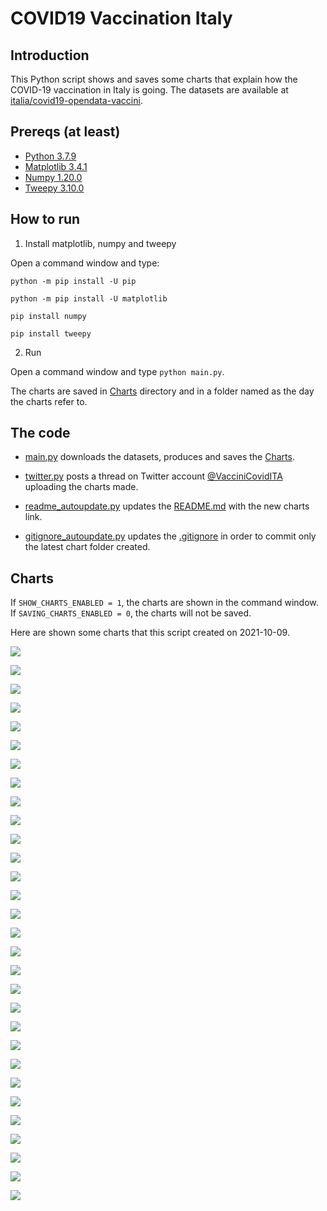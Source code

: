 # COVID19 Vaccination Italy

## Introduction

This Python script shows and saves some charts that explain how the COVID-19 vaccination in Italy is going. The datasets are available at [italia/covid19-opendata-vaccini](https://github.com/italia/covid19-opendata-vaccini).

## Prereqs (at least)
* [Python 3.7.9](https://www.python.org/) 
* [Matplotlib 3.4.1](https://pypi.org/project/matplotlib/)
* [Numpy 1.20.0](https://numpy.org/)
* [Tweepy 3.10.0](https://docs.tweepy.org/en/latest/)

## How to run 
1. Install matplotlib, numpy and tweepy

Open a command window and type:

`python -m pip install -U pip`

`python -m pip install -U matplotlib`

`pip install numpy`

`pip install tweepy`

2. Run

Open a command window and type `python main.py`. 

The charts are saved in [Charts](https://github.com/MatteoOrlandini/COVID-19-Vaccination-Italy/tree/main/Charts) directory and in a folder named as the day the charts refer to.

## The code

* [main.py](https://github.com/MatteoOrlandini/COVID-19-Vaccination-Italy/blob/main/main.py) downloads the datasets, produces and saves the [Charts](https://github.com/MatteoOrlandini/COVID-19-Vaccination-Italy/tree/main/Charts).

* [twitter.py](https://github.com/MatteoOrlandini/COVID-19-Vaccination-Italy/blob/main/twitter.py) posts a thread on Twitter account [@VacciniCovidITA](https://twitter.com/VacciniCovidITA) uploading the charts made.

* [readme_autoupdate.py](https://github.com/MatteoOrlandini/COVID-19-Vaccination-Italy/blob/main/readme_autoupdate.py) updates the [README.md](https://github.com/MatteoOrlandini/COVID-19-Vaccination-Italy/blob/main/README.md) with the new charts link.

* [gitignore_autoupdate.py](https://github.com/MatteoOrlandini/COVID-19-Vaccination-Italy/blob/main/readme_autoupdate.py) updates the [.gitignore](https://github.com/MatteoOrlandini/COVID-19-Vaccination-Italy/blob/main/.gitignore) in order to commit only the latest chart folder created.


## Charts
If `SHOW_CHARTS_ENABLED = 1`, the charts are shown in the command window. If `SAVING_CHARTS_ENABLED = 0`, the charts will not be saved.

Here are shown some charts that this script created on 2021-10-09.

![](https://github.com/MatteoOrlandini/COVID-19-Vaccination-Italy/blob/main/Charts/2021-10-09/2021-10-09-area-dosi_consegnate.png)

![](https://github.com/MatteoOrlandini/COVID-19-Vaccination-Italy/blob/main/Charts/2021-10-09/2021-10-09-area-dosi_somministrate.png)

![](https://github.com/MatteoOrlandini/COVID-19-Vaccination-Italy/blob/main/Charts/2021-10-09/2021-10-09-area-percentuale_somministrazione.png)

![](https://github.com/MatteoOrlandini/COVID-19-Vaccination-Italy/blob/main/Charts/2021-10-09/2021-10-09-fascia_anagrafica-dose_aggiuntiva.png)

![](https://github.com/MatteoOrlandini/COVID-19-Vaccination-Italy/blob/main/Charts/2021-10-09/2021-10-09-fascia_anagrafica-pregressa_infezione.png)

![](https://github.com/MatteoOrlandini/COVID-19-Vaccination-Italy/blob/main/Charts/2021-10-09/2021-10-09-fascia_anagrafica-prima_dose.png)

![](https://github.com/MatteoOrlandini/COVID-19-Vaccination-Italy/blob/main/Charts/2021-10-09/2021-10-09-fascia_anagrafica-seconda_dose.png)

![](https://github.com/MatteoOrlandini/COVID-19-Vaccination-Italy/blob/main/Charts/2021-10-09/2021-10-09-fascia_anagrafica-sesso_femminile.png)

![](https://github.com/MatteoOrlandini/COVID-19-Vaccination-Italy/blob/main/Charts/2021-10-09/2021-10-09-fascia_anagrafica-sesso_maschile-sesso_femminile.png)

![](https://github.com/MatteoOrlandini/COVID-19-Vaccination-Italy/blob/main/Charts/2021-10-09/2021-10-09-fascia_anagrafica-sesso_maschile.png)

![](https://github.com/MatteoOrlandini/COVID-19-Vaccination-Italy/blob/main/Charts/2021-10-09/2021-10-09-fascia_anagrafica-totale.png)

![](https://github.com/MatteoOrlandini/COVID-19-Vaccination-Italy/blob/main/Charts/2021-10-09/2021-10-09-giorni-dose-aggiuntiva.png)

![](https://github.com/MatteoOrlandini/COVID-19-Vaccination-Italy/blob/main/Charts/2021-10-09/2021-10-09-giorni-dosi_giornaliere.png)

![](https://github.com/MatteoOrlandini/COVID-19-Vaccination-Italy/blob/main/Charts/2021-10-09/2021-10-09-giorni-dosi_totali.png)

![](https://github.com/MatteoOrlandini/COVID-19-Vaccination-Italy/blob/main/Charts/2021-10-09/2021-10-09-giorni-fascia_anagrafica-12-19.png)

![](https://github.com/MatteoOrlandini/COVID-19-Vaccination-Italy/blob/main/Charts/2021-10-09/2021-10-09-giorni-fascia_anagrafica-20-29.png)

![](https://github.com/MatteoOrlandini/COVID-19-Vaccination-Italy/blob/main/Charts/2021-10-09/2021-10-09-giorni-fascia_anagrafica-30-39.png)

![](https://github.com/MatteoOrlandini/COVID-19-Vaccination-Italy/blob/main/Charts/2021-10-09/2021-10-09-giorni-fascia_anagrafica-40-49.png)

![](https://github.com/MatteoOrlandini/COVID-19-Vaccination-Italy/blob/main/Charts/2021-10-09/2021-10-09-giorni-fascia_anagrafica-50-59.png)

![](https://github.com/MatteoOrlandini/COVID-19-Vaccination-Italy/blob/main/Charts/2021-10-09/2021-10-09-giorni-fascia_anagrafica-60-69.png)

![](https://github.com/MatteoOrlandini/COVID-19-Vaccination-Italy/blob/main/Charts/2021-10-09/2021-10-09-giorni-fascia_anagrafica-70-79.png)

![](https://github.com/MatteoOrlandini/COVID-19-Vaccination-Italy/blob/main/Charts/2021-10-09/2021-10-09-giorni-fascia_anagrafica-80-89.png)

![](https://github.com/MatteoOrlandini/COVID-19-Vaccination-Italy/blob/main/Charts/2021-10-09/2021-10-09-giorni-fascia_anagrafica-90+.png)

![](https://github.com/MatteoOrlandini/COVID-19-Vaccination-Italy/blob/main/Charts/2021-10-09/2021-10-09-giorni-fornitore-Janssen.png)

![](https://github.com/MatteoOrlandini/COVID-19-Vaccination-Italy/blob/main/Charts/2021-10-09/2021-10-09-giorni-fornitore-Moderna.png)

![](https://github.com/MatteoOrlandini/COVID-19-Vaccination-Italy/blob/main/Charts/2021-10-09/2021-10-09-giorni-fornitore-Pfizer-BioNTech.png)

![](https://github.com/MatteoOrlandini/COVID-19-Vaccination-Italy/blob/main/Charts/2021-10-09/2021-10-09-giorni-fornitore-Vaxzevria%20(AstraZeneca).png)

![](https://github.com/MatteoOrlandini/COVID-19-Vaccination-Italy/blob/main/Charts/2021-10-09/2021-10-09-giorni-pregressa-infezione.png)

![](https://github.com/MatteoOrlandini/COVID-19-Vaccination-Italy/blob/main/Charts/2021-10-09/2021-10-09-giorni-prima_dose-seconda_dose-barre.png)

![](https://github.com/MatteoOrlandini/COVID-19-Vaccination-Italy/blob/main/Charts/2021-10-09/2021-10-09-giorni-prima_dose-seconda_dose.png)

